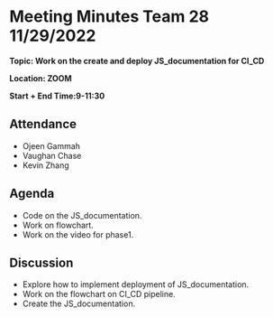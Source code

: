 # Meeting Minutes Team 28 11/29/2022

**Topic: Work on the create and deploy JS_documentation for CI_CD**

**Location: ZOOM**

**Start + End Time:9-11:30**

## Attendance
- Ojeen Gammah
- Vaughan Chase
- Kevin Zhang

## Agenda
- Code on the JS_documentation.
- Work on flowchart.
- Work on the video for phase1.
## Discussion
- Explore how to implement deployment of JS_documentation. 
- Work on the flowchart on CI_CD pipeline. 
- Create the JS_documentation. 
